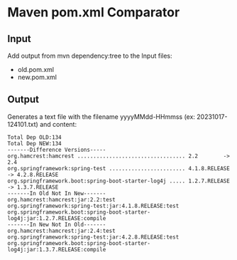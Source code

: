 # Maven pom.xml Comparator

## Input
Add output from mvn dependency:tree to the Input files:
 - old.pom.xml 
 - new.pom.xml
## Output
Generates a text file with the filename yyyyMMdd-HHmmss (ex: 20231017-124101.txt) and content:
```
Total Dep OLD:134
Total Dep NEW:134
-------Difference Versions-----
org.hamcrest:hamcrest .................................. 2.2        -> 2.4
org.springframework:spring-test ........................ 4.1.8.RELEASE -> 4.2.8.RELEASE
org.springframework.boot:spring-boot-starter-log4j ..... 1.2.7.RELEASE -> 1.3.7.RELEASE
-------In Old Not In New-------
org.hamcrest:hamcrest:jar:2.2:test
org.springframework:spring-test:jar:4.1.8.RELEASE:test
org.springframework.boot:spring-boot-starter-log4j:jar:1.2.7.RELEASE:compile
-------In New Not In Old-------
org.hamcrest:hamcrest:jar:2.4:test
org.springframework:spring-test:jar:4.2.8.RELEASE:test
org.springframework.boot:spring-boot-starter-log4j:jar:1.3.7.RELEASE:compile
```
